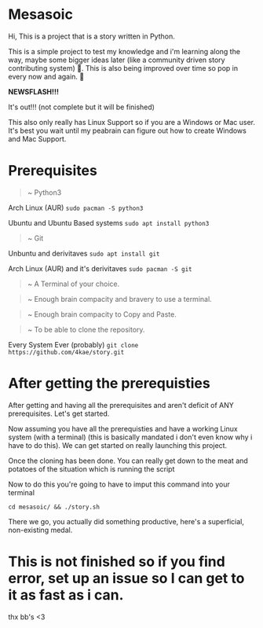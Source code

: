 # Mesasoic

Hi, This is a project that is a story written in Python.

This is a simple project to test my knowledge and i'm learning along the way, maybe some bigger ideas later (like a community driven story contributing system) 👀. This is also being improved over time so pop in every now and again. 👀

 __NEWSFLASH!!!__

It's out!!! (not complete but it will be finished)

This also only really has Linux Support so if you are a Windows or Mac user. It's best you wait until my peabrain can figure out how to create Windows and Mac Support.

# Prerequisites

> ~ Python3

 Arch Linux (AUR)
`sudo pacman -S python3`

 Ubuntu and Ubuntu Based systems
`sudo apt install python3`

> ~  Git

Unbuntu and derivitaves 
`sudo apt install git`

Arch Linux (AUR) and it's derivitaves
`sudo pacman -S git`

> ~  A Terminal of your choice.

> ~  Enough brain compacity and bravery to use a terminal.

> ~  Enough brain compacity to Copy and Paste.

> ~  To be able to clone the repository.

 Every System Ever (probably)
`git clone https://github.com/4kae/story.git`

# After getting the prerequisties
After getting and having all the prerequisites and aren't deficit of ANY prerequisites. Let's get started.

Now assuming you have all the prerequisties and have a working Linux system (with a terminal) (this is basically mandated i don't even know why i have to do this). We can get started on really launching this project.

Once the cloning has been done. You can really get down to the meat and potatoes of the situation which is running the script

Now to do this you're going to have to imput this command into your terminal

`cd mesasoic/ && ./story.sh`

There we go, you actually did something productive, here's a superficial, non-existing medal.

# This is not finished so if you find error, set up an issue so I can get to it as fast as i can.
thx bb's <3
